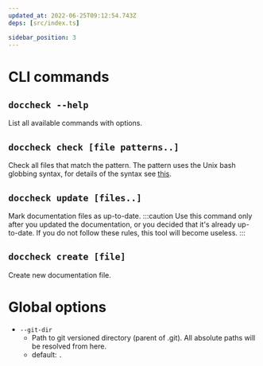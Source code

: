 ```yaml
---
updated_at: 2022-06-25T09:12:54.743Z
deps: [src/index.ts]

sidebar_position: 3
---
```


# CLI commands
## `doccheck --help`
List all available commands with options.

## `doccheck check [file patterns..]`
Check all files that match the pattern. The pattern uses the Unix bash globbing syntax, for details of the syntax see [this](https://github.com/mrmlnc/fast-glob#pattern-syntax).

## `doccheck update [files..]`
Mark documentation files as up-to-date.
:::caution
Use this command only after you updated the documentation, or you decided that it's already up-to-date. If you do not follow these rules, this tool will become useless.
:::

## `doccheck create [file]`
Create new documentation file.

# Global options
- `--git-dir` 
  - Path to git versioned directory (parent of .git). All absolute paths will be resolved from here.
  - default: `.`
